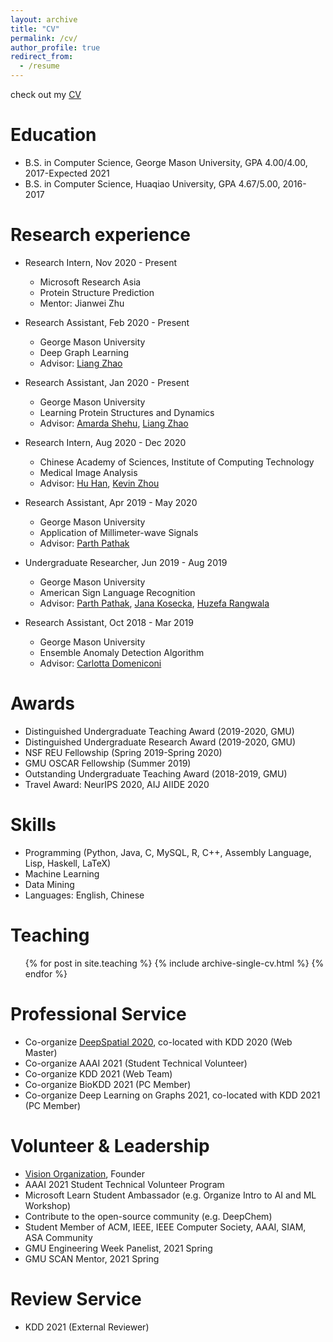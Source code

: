 ```yaml
---
layout: archive
title: "CV"
permalink: /cv/
author_profile: true
redirect_from:
  - /resume
---
```


check out my [CV](https://yuanqidu.github.io/files/Yuanqi_Du_CV.pdf) 

Education
======
* B.S. in Computer Science, George Mason University, GPA 4.00/4.00, 2017-Expected 2021
* B.S. in Computer Science, Huaqiao University, GPA 4.67/5.00, 2016-2017


Research experience
======
* Research Intern, Nov 2020 - Present
  * Microsoft Research Asia
  * Protein Structure Prediction
  * Mentor: Jianwei Zhu
  
* Research Assistant, Feb 2020 - Present
  * George Mason University
  * Deep Graph Learning 
  * Advisor: [Liang Zhao](https://mason.gmu.edu/~lzhao9/)
  
* Research Assistant, Jan 2020 - Present
  * George Mason University
  * Learning Protein Structures and Dynamics
  * Advisor: [Amarda Shehu](https://cs.gmu.edu/~ashehu/), [Liang Zhao](https://mason.gmu.edu/~lzhao9/)
  
* Research Intern, Aug 2020 - Dec 2020
  * Chinese Academy of Sciences, Institute of Computing Technology
  * Medical Image Analysis
  * Advisor: [Hu Han](https://sites.google.com/site/huhanhomepage/), [Kevin Zhou](http://people.ucas.edu.cn/~skevinzhou?language=en)

* Research Assistant, Apr 2019 - May 2020
  * George Mason University
  * Application of Millimeter-wave Signals
  * Advisor: [Parth Pathak](http://www.phpathak.com/)

* Undergraduate Researcher, Jun 2019 - Aug 2019
  * George Mason University
  * American Sign Language Recognition
  * Advisor: [Parth Pathak](http://www.phpathak.com/), [Jana Kosecka](https://cs.gmu.edu/~kosecka/), [Huzefa Rangwala](https://cs.gmu.edu/~hrangwal/)
  
* Research Assistant, Oct 2018 - Mar 2019
  * George Mason University
  * Ensemble Anomaly Detection Algorithm
  * Advisor: [Carlotta Domeniconi](https://cs.gmu.edu/~carlotta/)
  
Awards
======
  * Distinguished Undergraduate Teaching Award (2019-2020, GMU)
  * Distinguished Undergraduate Research Award (2019-2020, GMU)
  * NSF REU Fellowship (Spring 2019-Spring 2020)
  * GMU OSCAR Fellowship (Summer 2019)
  * Outstanding Undergraduate Teaching Award (2018-2019, GMU)
  * Travel Award: NeurIPS 2020, AIJ AIIDE 2020

  
Skills
======
* Programming (Python, Java, C, MySQL, R, C++, Assembly Language, Lisp, Haskell, LaTeX)
* Machine Learning
* Data Mining
* Languages: English, Chinese


<!--Publications-->
<!--======-->
<!--  <ul>{% for post in site.publications reversed %}-->
<!--    {% include archive-single-cv.html %}-->
<!--  {% endfor %}</ul>-->
  
  
Teaching
======
  <ul>{% for post in site.teaching %}
    {% include archive-single-cv.html %}
  {% endfor %}</ul>
  
Professional Service
======
* Co-organize [DeepSpatial 2020](http://mason.gmu.edu/~lzhao9/venues/DeepSpatial2020/), co-located with KDD 2020 (Web Master)
* Co-organize AAAI 2021 (Student Technical Volunteer)
* Co-organize KDD 2021 (Web Team)
* Co-organize BioKDD 2021 (PC Member)
* Co-organize Deep Learning on Graphs 2021, co-located with KDD 2021 (PC Member)
  
Volunteer & Leadership
======
* [Vision Organization](https://vision-npo.github.io/), Founder
* AAAI 2021 Student Technical Volunteer Program
* Microsoft Learn Student Ambassador (e.g. Organize Intro to AI and ML Workshop)
* Contribute to the open-source community (e.g. DeepChem) 
* Student Member of ACM, IEEE, IEEE Computer Society, AAAI, SIAM, ASA Community
* GMU Engineering Week Panelist, 2021 Spring
* GMU SCAN Mentor, 2021 Spring

Review Service
======
* KDD 2021 (External Reviewer)



